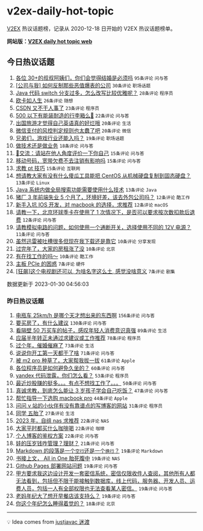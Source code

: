 # v2ex-daily-hot-topic

[V2EX](https://www.v2ex.com/) 热议话题榜，记录从 2020-12-18 日开始的 V2EX 热议话题榜单。

**网站版：[V2EX daily hot topic web](https://boojack.github.io/v2ex-daily-hot-topic-web/)**

## 今日热议话题

<!-- TODAY BEGIN -->

1. [各位 30+的叔叔阿姨们，你们会觉得结婚是必须吗](https://www.v2ex.com/t/911512) `95条评论` `问与答`
1. [[公司与我] 如何反制那些恶值爆表的公司](https://www.v2ex.com/t/911541) `30条评论` `职场话题`
1. [Java 代码 switch 分支过多，怎么改写比较优雅呢？](https://www.v2ex.com/t/911506) `28条评论` `程序员`
1. [欧卡如人生](https://www.v2ex.com/t/911497) `26条评论` `随想`
1. [CSDN 又不干人事了](https://www.v2ex.com/t/911582) `23条评论` `程序员`
1. [500 以下有能装耐造的行李箱么🥹](https://www.v2ex.com/t/911502) `22条评论` `问与答`
1. [出国旅游才觉得自己英语真的好烂哦](https://www.v2ex.com/t/911542) `20条评论` `生活`
1. [微信支付的风控判定规则也太蠢了吧](https://www.v2ex.com/t/911517) `20条评论` `微信`
1. [兄弟们，游戏行业还能入吗？](https://www.v2ex.com/t/911492) `19条评论` `职场话题`
1. [做技术还是做业务](https://www.v2ex.com/t/911505) `18条评论` `问与答`
1. [🦒交流：请站在他人角度评价一下你自己](https://www.v2ex.com/t/911546) `15条评论` `问与答`
1. [移动号码，宽带欠费不去注销有影响吗](https://www.v2ex.com/t/911522) `15条评论` `问与答`
1. [求教 pt 技巧](https://www.v2ex.com/t/911493) `15条评论` `互联网`
1. [想请教大家有没有什么傻瓜工具能把 CentOS 从机械硬盘复制到固态硬盘？](https://www.v2ex.com/t/911530) `13条评论` `Linux`
1. [Java 系统内做全局搜索功能需要使用什么技术](https://www.v2ex.com/t/911509) `13条评论` `Java`
1. [猪厂 3 年前端失业 5 个月了，环境好差，该去外包公司吗？](https://www.v2ex.com/t/911543) `12条评论` `酷工作`
1. [新手入坑 IOS 开发，对 macbook 的选择，求推荐](https://www.v2ex.com/t/911540) `12条评论` `macOS`
1. [请教一下，北京环球季卡在使用了 1 次情况下，是否可以要求按次数扣款后退费](https://www.v2ex.com/t/911529) `12条评论` `问与答`
1. [请教模拟电路的问题，如何使用一个通断开关，选择使用不同的 12V 电源？](https://www.v2ex.com/t/911516) `11条评论` `问与答`
1. [虽然迅雷被吐槽很多但现在我下载还是靠它](https://www.v2ex.com/t/911562) `10条评论` `分享发现`
1. [过完年了，大家的房租涨了没](https://www.v2ex.com/t/911520) `10条评论` `北京`
1. [有在找工作的吗～](https://www.v2ex.com/t/911491) `10条评论` `酷工作`
1. [主板 PCIe 的困惑](https://www.v2ex.com/t/911594) `7条评论` `硬件`
1. [[狂飙]这个电视剧还可以, 为啥名字这么土, 感觉没啥意义](https://www.v2ex.com/t/911577) `7条评论` `剧集`

数据更新于 2023-01-30 04:56:03

<!-- TODAY END -->

### 昨日热议话题

<!-- YESTERDAY BEGIN -->

1. [电瓶车 25km/h 是哪个天才想出来的东西啊](https://www.v2ex.com/t/911211) `156条评论` `问与答`
1. [要买房了，有什么建议](https://www.v2ex.com/t/911245) `130条评论` `问与答`
1. [看隔壁 50 万买车的帖子，感叹年轻人消费意识真强](https://www.v2ex.com/t/911356) `89条评论` `生活`
1. [应届半年转正未通过求建议或工作推荐](https://www.v2ex.com/t/911300) `78条评论` `程序员`
1. [过个年，催婚催麻了](https://www.v2ex.com/t/911236) `73条评论` `生活`
1. [说说你开工第一天都干了啥](https://www.v2ex.com/t/911231) `71条评论` `问与答`
1. [被 m2 pro 种草了，大家帮我拔一拔](https://www.v2ex.com/t/911357) `61条评论` `Apple`
1. [各位程序员是如何避免久坐的？](https://www.v2ex.com/t/911206) `60条评论` `问与答`
1. [yandex 代码泄露，你们怎么看？](https://www.v2ex.com/t/911213) `53条评论` `程序员`
1. [最近炒股赚的挺多。。。有点不想找工作了。。。](https://www.v2ex.com/t/911411) `50条评论` `问与答`
1. [真诚求教，到底怎么能让 3 岁孩子学会自己吃饭？](https://www.v2ex.com/t/911365) `47条评论` `问与答`
1. [帮忙指导一下选购 macbook pro](https://www.v2ex.com/t/911209) `44条评论` `Apple`
1. [问问 v 站的小伙伴有没有靠谱点的写博客的网站](https://www.v2ex.com/t/911398) `31条评论` `程序员`
1. [同学 五胎了](https://www.v2ex.com/t/911456) `27条评论` `生活`
1. [2023 年，自组 nas 求推荐](https://www.v2ex.com/t/911379) `22条评论` `NAS`
1. [大家平时都买什么咖啡喝](https://www.v2ex.com/t/911372) `22条评论` `咖啡`
1. [个人博客的鉴权方案](https://www.v2ex.com/t/911271) `22条评论` `问与答`
1. [娃的压岁钱咋管理？理财？](https://www.v2ex.com/t/911247) `21条评论` `问与答`
1. [Markdown 的段落是一个`空行`还是一个`换行`？](https://www.v2ex.com/t/911466) `19条评论` `Markdown`
1. [书接上文， All in One 胎死腹中](https://www.v2ex.com/t/911445) `19条评论` `NAS`
1. [Github Pages 部署网站问题](https://www.v2ex.com/t/911397) `19条评论` `问与答`
1. [甲方要求我这边设计开发一套密信系统，密信仅限收件人查阅，其他所有人都无法看到，包括但不限于能接触到数据库，线上代码，服务器、开发人员、运费人员，包括一人有全部权限也无法查看某人密信。](https://www.v2ex.com/t/911396) `19条评论` `问与答`
1. [老妈年纪大了想开早餐店该支持么？](https://www.v2ex.com/t/911355) `19条评论` `问与答`
1. [你这个年纪怎么睡得着觉的？](https://www.v2ex.com/t/911337) `18条评论` `北京`

<!-- YESTERDAY END -->

---

💡 Idea comes from [justjavac 迷渡](https://github.com/justjavac/)
